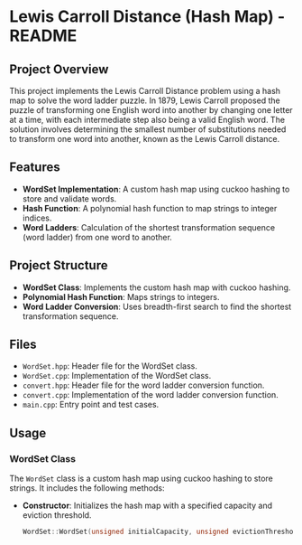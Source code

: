 # Lewis Carroll Distance (Hash Map) - README

## Project Overview

This project implements the Lewis Carroll Distance problem using a hash map to solve the word ladder puzzle. In 1879, Lewis Carroll proposed the puzzle of transforming one English word into another by changing one letter at a time, with each intermediate step also being a valid English word. The solution involves determining the smallest number of substitutions needed to transform one word into another, known as the Lewis Carroll distance.

## Features

- **WordSet Implementation**: A custom hash map using cuckoo hashing to store and validate words.
- **Hash Function**: A polynomial hash function to map strings to integer indices.
- **Word Ladders**: Calculation of the shortest transformation sequence (word ladder) from one word to another.

## Project Structure

- **WordSet Class**: Implements the custom hash map with cuckoo hashing.
- **Polynomial Hash Function**: Maps strings to integers.
- **Word Ladder Conversion**: Uses breadth-first search to find the shortest transformation sequence.

## Files

- `WordSet.hpp`: Header file for the WordSet class.
- `WordSet.cpp`: Implementation of the WordSet class.
- `convert.hpp`: Header file for the word ladder conversion function.
- `convert.cpp`: Implementation of the word ladder conversion function.
- `main.cpp`: Entry point and test cases.

## Usage

### WordSet Class

The `WordSet` class is a custom hash map using cuckoo hashing to store strings. It includes the following methods:

- **Constructor**: Initializes the hash map with a specified capacity and eviction threshold.
  ```cpp
  WordSet::WordSet(unsigned initialCapacity, unsigned evictionThreshold);
